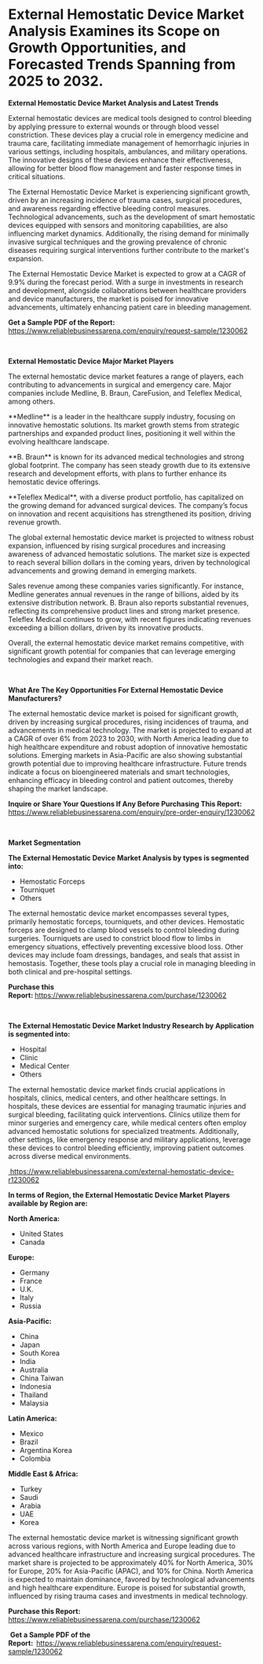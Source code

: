 <p><h1>External Hemostatic Device Market Analysis Examines its Scope on Growth Opportunities, and Forecasted Trends Spanning from 2025 to 2032.</h1></p><p><strong>External Hemostatic Device Market Analysis and Latest Trends</strong></p>
<p><p>External hemostatic devices are medical tools designed to control bleeding by applying pressure to external wounds or through blood vessel constriction. These devices play a crucial role in emergency medicine and trauma care, facilitating immediate management of hemorrhagic injuries in various settings, including hospitals, ambulances, and military operations. The innovative designs of these devices enhance their effectiveness, allowing for better blood flow management and faster response times in critical situations.</p><p>The External Hemostatic Device Market is experiencing significant growth, driven by an increasing incidence of trauma cases, surgical procedures, and awareness regarding effective bleeding control measures. Technological advancements, such as the development of smart hemostatic devices equipped with sensors and monitoring capabilities, are also influencing market dynamics. Additionally, the rising demand for minimally invasive surgical techniques and the growing prevalence of chronic diseases requiring surgical interventions further contribute to the market's expansion.</p><p>The External Hemostatic Device Market is expected to grow at a CAGR of 9.9% during the forecast period. With a surge in investments in research and development, alongside collaborations between healthcare providers and device manufacturers, the market is poised for innovative advancements, ultimately enhancing patient care in bleeding management.</p></p>
<p><strong>Get a Sample PDF of the Report:&nbsp;</strong> <a href="https://www.reliablebusinessarena.com/enquiry/request-sample/1230062?utm_campaign=3042&utm_medium=2&utm_source=Github&utm_content=ia&utm_term=14042025&utm_id=external-hemostatic-device">https://www.reliablebusinessarena.com/enquiry/request-sample/1230062</a></p>
<p>&nbsp;</p>
<p><strong>External Hemostatic Device Major Market Players</strong></p>
<p><p>The external hemostatic device market features a range of players, each contributing to advancements in surgical and emergency care. Major companies include Medline, B. Braun, CareFusion, and Teleflex Medical, among others. </p><p>**Medline** is a leader in the healthcare supply industry, focusing on innovative hemostatic solutions. Its market growth stems from strategic partnerships and expanded product lines, positioning it well within the evolving healthcare landscape.</p><p>**B. Braun** is known for its advanced medical technologies and strong global footprint. The company has seen steady growth due to its extensive research and development efforts, with plans to further enhance its hemostatic device offerings.</p><p>**Teleflex Medical**, with a diverse product portfolio, has capitalized on the growing demand for advanced surgical devices. The company’s focus on innovation and recent acquisitions has strengthened its position, driving revenue growth. </p><p>The global external hemostatic device market is projected to witness robust expansion, influenced by rising surgical procedures and increasing awareness of advanced hemostatic solutions. The market size is expected to reach several billion dollars in the coming years, driven by technological advancements and growing demand in emerging markets.</p><p>Sales revenue among these companies varies significantly. For instance, Medline generates annual revenues in the range of billions, aided by its extensive distribution network. B. Braun also reports substantial revenues, reflecting its comprehensive product lines and strong market presence. Teleflex Medical continues to grow, with recent figures indicating revenues exceeding a billion dollars, driven by its innovative products.</p><p>Overall, the external hemostatic device market remains competitive, with significant growth potential for companies that can leverage emerging technologies and expand their market reach.</p></p>
<p>&nbsp;</p>
<p><strong>What Are The Key Opportunities For External Hemostatic Device Manufacturers?</strong></p>
<p><p>The external hemostatic device market is poised for significant growth, driven by increasing surgical procedures, rising incidences of trauma, and advancements in medical technology. The market is projected to expand at a CAGR of over 6% from 2023 to 2030, with North America leading due to high healthcare expenditure and robust adoption of innovative hemostatic solutions. Emerging markets in Asia-Pacific are also showing substantial growth potential due to improving healthcare infrastructure. Future trends indicate a focus on bioengineered materials and smart technologies, enhancing efficacy in bleeding control and patient outcomes, thereby shaping the market landscape.</p></p>
<p><strong>Inquire or Share Your Questions If Any Before Purchasing This Report:</strong> <a href="https://www.reliablebusinessarena.com/enquiry/pre-order-enquiry/1230062?utm_campaign=3042&utm_medium=2&utm_source=Github&utm_content=ia&utm_term=14042025&utm_id=external-hemostatic-device">https://www.reliablebusinessarena.com/enquiry/pre-order-enquiry/1230062</a></p>
<p>&nbsp;</p>
<p><strong>Market Segmentation</strong></p>
<p><strong>The External Hemostatic Device Market Analysis by types is segmented into:</strong></p>
<p><ul><li>Hemostatic Forceps</li><li>Tourniquet</li><li>Others</li></ul></p>
<p><p>The external hemostatic device market encompasses several types, primarily hemostatic forceps, tourniquets, and other devices. Hemostatic forceps are designed to clamp blood vessels to control bleeding during surgeries. Tourniquets are used to constrict blood flow to limbs in emergency situations, effectively preventing excessive blood loss. Other devices may include foam dressings, bandages, and seals that assist in hemostasis. Together, these tools play a crucial role in managing bleeding in both clinical and pre-hospital settings.</p></p>
<p><strong>Purchase this Report:&nbsp;</strong><a href="https://www.reliablebusinessarena.com/purchase/1230062?utm_campaign=3042&utm_medium=2&utm_source=Github&utm_content=ia&utm_term=14042025&utm_id=external-hemostatic-device">https://www.reliablebusinessarena.com/purchase/1230062</a></p>
<p>&nbsp;</p>
<p><strong>The External Hemostatic Device Market Industry Research by Application is segmented into:</strong></p>
<p><ul><li>Hospital</li><li>Clinic</li><li>Medical Center</li><li>Others</li></ul></p>
<p><p>The external hemostatic device market finds crucial applications in hospitals, clinics, medical centers, and other healthcare settings. In hospitals, these devices are essential for managing traumatic injuries and surgical bleeding, facilitating quick interventions. Clinics utilize them for minor surgeries and emergency care, while medical centers often employ advanced hemostatic solutions for specialized treatments. Additionally, other settings, like emergency response and military applications, leverage these devices to control bleeding efficiently, improving patient outcomes across diverse medical environments.</p></p>
<p><a href="https://www.reliablebusinessarena.com/external-hemostatic-device-r1230062?utm_campaign=3042&utm_medium=2&utm_source=Github&utm_content=ia&utm_term=14042025&utm_id=external-hemostatic-device">&nbsp;https://www.reliablebusinessarena.com/external-hemostatic-device-r1230062</a></p>
<p><strong>In terms of Region, the External Hemostatic Device Market Players available by Region are:</strong></p>
<p>
    <p> <strong> North America: </strong>
        <ul>
            <li>United States</li>
            <li>Canada</li>
        </ul>
        </p> 
    <p> <strong> Europe: </strong>
        <ul>
            <li>Germany</li>
            <li>France</li>
            <li>U.K.</li>
            <li>Italy</li>
            <li>Russia</li>
        </ul>
        </p> 
    <p> <strong> Asia-Pacific: </strong>
        <ul>
            <li>China</li>
            <li>Japan</li>
            <li>South Korea</li>
            <li>India</li>
            <li>Australia</li>
            <li>China Taiwan</li>
            <li>Indonesia</li>
            <li>Thailand</li>
            <li>Malaysia</li>
        </ul>
        </p> 
    <p> <strong> Latin America: </strong>
        <ul>
            <li>Mexico</li>
            <li>Brazil</li>
            <li>Argentina Korea</li>
            <li>Colombia</li>
        </ul>
        </p> 
    <p> <strong> Middle East & Africa: </strong>
        <ul>
            <li>Turkey</li>
            <li>Saudi</li>
            <li>Arabia</li>
            <li>UAE</li>
            <li>Korea</li>
        </ul>
    </p>
    </p>
<p><p>The external hemostatic device market is witnessing significant growth across various regions, with North America and Europe leading due to advanced healthcare infrastructure and increasing surgical procedures. The market share is projected to be approximately 40% for North America, 30% for Europe, 20% for Asia-Pacific (APAC), and 10% for China. North America is expected to maintain dominance, favored by technological advancements and high healthcare expenditure. Europe is poised for substantial growth, influenced by rising trauma cases and investments in medical technology.</p></p>
<p><strong>Purchase this Report: </strong><a href="https://www.reliablebusinessarena.com/purchase/1230062?utm_campaign=3042&utm_medium=2&utm_source=Github&utm_content=ia&utm_term=14042025&utm_id=external-hemostatic-device">https://www.reliablebusinessarena.com/purchase/1230062</a></p>
<p>&nbsp;<strong>Get a Sample PDF of the Report:&nbsp;&nbsp;</strong><a href="https://www.reliablebusinessarena.com/enquiry/request-sample/1230062?utm_campaign=3042&utm_medium=2&utm_source=Github&utm_content=ia&utm_term=14042025&utm_id=external-hemostatic-device">https://www.reliablebusinessarena.com/enquiry/request-sample/1230062</a></p>
<p><strong></strong></p>
<p><p></p><p></p><p></p></p>